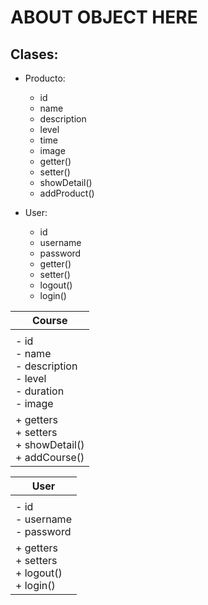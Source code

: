 # ABOUT OBJECT HERE

## Clases:

* Producto:
    * id
    * name
    * description
    * level
    * time
    * image
    * getter()
    * setter()
    * showDetail()
    * addProduct()

* User:
    * id
    * username
    * password
    * getter()
    * setter()
    * logout()
    * login()


| Course |
| ------- |
| |
| - id <br> - name <br> - description <br> - level <br> - duration <br> - image <br>|
| + getters <br> + setters <br> + showDetail() <br> + addCourse()


| User |
|------|
||
| - id <br> - username <br> - password |
| + getters <br> + setters <br> + logout() <br> + login()
